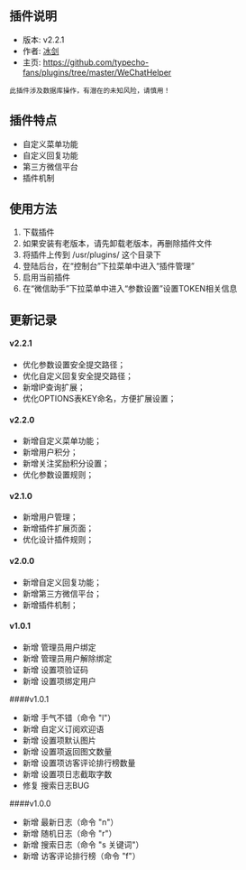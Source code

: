 ## 插件说明 ##

 - 版本: v2.2.1
 - 作者: [冰剑](https://github.com/binjoo)
 - 主页: <https://github.com/typecho-fans/plugins/tree/master/WeChatHelper>

`此插件涉及数据库操作，有潜在的未知风险，请慎用！`

## 插件特点 ##

 - 自定义菜单功能
 - 自定义回复功能
 - 第三方微信平台
 - 插件机制

## 使用方法 ##

 1. 下载插件
 2. 如果安装有老版本，请先卸载老版本，再删除插件文件
 3. 将插件上传到 /usr/plugins/ 这个目录下
 4. 登陆后台，在“控制台”下拉菜单中进入“插件管理”
 5. 启用当前插件
 6. 在“微信助手”下拉菜单中进入“参数设置”设置TOKEN相关信息

## 更新记录 ##
#### v2.2.1
 - 优化参数设置安全提交路径；
 - 优化自定义回复安全提交路径；
 - 新增IP查询扩展；
 - 优化OPTIONS表KEY命名，方便扩展设置；

#### v2.2.0
 - 新增自定义菜单功能；
 - 新增用户积分；
 - 新增关注奖励积分设置；
 - 优化参数设置规则；

#### v2.1.0
 - 新增用户管理；
 - 新增插件扩展页面；
 - 优化设计插件规则；

#### v2.0.0
 - 新增自定义回复功能；
 - 新增第三方微信平台；
 - 新增插件机制；

#### v1.0.1
 - 新增 管理员用户绑定
 - 新增 管理员用户解除绑定
 - 新增 设置项验证码
 - 新增 设置项绑定用户

####v1.0.1
 - 新增 手气不错（命令 "l"）
 - 新增 自定义订阅欢迎语
 - 新增 设置项默认图片
 - 新增 设置项返回图文数量
 - 新增 设置项访客评论排行榜数量
 - 新增 设置项日志截取字数
 - 修复 搜索日志BUG

####v1.0.0
 - 新增 最新日志（命令 "n"）
 - 新增 随机日志（命令 "r"）
 - 新增 搜索日志（命令 "s 关键词"）
 - 新增 访客评论排行榜（命令 "f"）